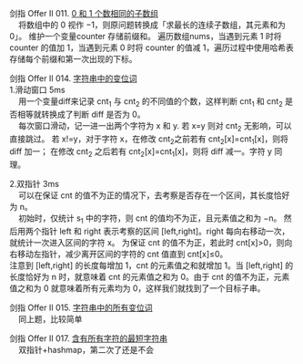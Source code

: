 
剑指 Offer II 011. [0 和 1 个数相同的子数组](https://leetcode-cn.com/problems/A1NYOS/)  
&nbsp;&nbsp;&nbsp;&nbsp;将数组中的 0 视作 −1，则原问题转换成「求最长的连续子数组，其元素和为 0」。 维护一个变量counter 存储前缀和。
遍历数组nums，当遇到元素 1 时将 counter 的值加 1，当遇到元素 0 时将 counter 的值减 1，遍历过程中使用哈希表存储每个前缀和第一次出现的下标。

剑指 Offer II 014. [字符串中的变位词](https://leetcode-cn.com/problems/MPnaiL/)     
1.滑动窗口 5ms  
&nbsp;&nbsp;&nbsp;&nbsp;用一个变量diff来记录 cnt<sub>1</sub> 与 cnt<sub>2</sub> 的不同值的个数，这样判断 cnt<sub>1</sub>
和 cnt<sub>2</sub> 是否相等就转换成了判断 diff 是否为 0。  
&nbsp;&nbsp;&nbsp;&nbsp;每次窗口滑动，记一进一出两个字符为 x 和 y. 若 x=y 则对 cnt<sub>2</sub> 无影响，可以直接跳过。
若 x!=y，对于字符 x，在修改 cnt<sub>2</sub>之前若有 cnt<sub>2</sub>[x]=cnt<sub>1</sub>[x]，则将 diff 加一；
在修改 cnt<sub>2</sub> 之后若有 cnt<sub>2</sub>[x]=cnt<sub>1</sub>[x]，则将 diff 减一。字符 y 同理。

2.双指针 3ms  
&nbsp;&nbsp;&nbsp;&nbsp;可以在保证 cnt 的值不为正的情况下，去考察是否存在一个区间，其长度恰好为 n。  
&nbsp;&nbsp;&nbsp;&nbsp;初始时，仅统计 s<sub>1</sub> 中的字符，则 cnt 的值均不为正，且元素值之和为 −n。
然后用两个指针 left 和 right 表示考察的区间 [left,right]。right 每向右移动一次，就统计一次进入区间的字符 x。
为保证 cnt 的值不为正，若此时 cnt[x]>0，则向右移动左指针，减少离开区间的字符的 cnt 值直到 cnt[x]≤0。  
注意到 [left,right] 的长度每增加 1，cnt 的元素值之和就增加 1。当 [left,right] 的长度恰好为 n 时，就意味着
cnt 的元素值之和为 0。由于 cnt 的值不为正，元素值之和为 0 就意味着所有元素均为 0，这样我们就找到了一个目标子串。
                        
剑指 Offer II 015. [字符串中的所有变位词](https://leetcode-cn.com/problems/VabMRr/)    
&nbsp;&nbsp;&nbsp;&nbsp;同上题，比较简单

剑指 Offer II 017. [含有所有字符的最短字符串](https://leetcode-cn.com/problems/M1oyTv/)  
&nbsp;&nbsp;&nbsp;&nbsp;双指针+hashmap，第二次了还是不会
